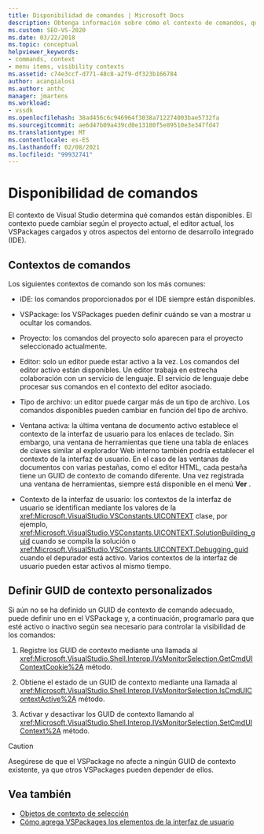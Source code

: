 ```yaml
---
title: Disponibilidad de comandos | Microsoft Docs
description: Obtenga información sobre cómo el contexto de comandos, que cambia según el proyecto actual, el editor actual y otros factores, determina qué comandos están disponibles en Visual Studio.
ms.custom: SEO-VS-2020
ms.date: 03/22/2018
ms.topic: conceptual
helpviewer_keywords:
- commands, context
- menu items, visibility contexts
ms.assetid: c74e3ccf-d771-48c8-a2f9-df323b166784
author: acangialosi
ms.author: anthc
manager: jmartens
ms.workload:
- vssdk
ms.openlocfilehash: 38ad456c6c946964f3038a712274003bae5732fa
ms.sourcegitcommit: ae6d47b09a439cd0e13180f5e89510e3e347fd47
ms.translationtype: MT
ms.contentlocale: es-ES
ms.lasthandoff: 02/08/2021
ms.locfileid: "99932741"
---
```

# <a name="command-availability"></a>Disponibilidad de comandos

El contexto de Visual Studio determina qué comandos están disponibles. El contexto puede cambiar según el proyecto actual, el editor actual, los VSPackages cargados y otros aspectos del entorno de desarrollo integrado (IDE).

## <a name="command-contexts"></a>Contextos de comandos

Los siguientes contextos de comando son los más comunes:

- IDE: los comandos proporcionados por el IDE siempre están disponibles.

- VSPackage: los VSPackages pueden definir cuándo se van a mostrar u ocultar los comandos.

- Proyecto: los comandos del proyecto solo aparecen para el proyecto seleccionado actualmente.

- Editor: solo un editor puede estar activo a la vez. Los comandos del editor activo están disponibles. Un editor trabaja en estrecha colaboración con un servicio de lenguaje. El servicio de lenguaje debe procesar sus comandos en el contexto del editor asociado.

- Tipo de archivo: un editor puede cargar más de un tipo de archivo. Los comandos disponibles pueden cambiar en función del tipo de archivo.

- Ventana activa: la última ventana de documento activo establece el contexto de la interfaz de usuario para los enlaces de teclado. Sin embargo, una ventana de herramientas que tiene una tabla de enlaces de claves similar al explorador Web interno también podría establecer el contexto de la interfaz de usuario. En el caso de las ventanas de documentos con varias pestañas, como el editor HTML, cada pestaña tiene un GUID de contexto de comando diferente. Una vez registrada una ventana de herramientas, siempre está disponible en el menú **Ver** .

- Contexto de la interfaz de usuario: los contextos de la interfaz de usuario se identifican mediante los valores de la <xref:Microsoft.VisualStudio.VSConstants.UICONTEXT> clase, por ejemplo, <xref:Microsoft.VisualStudio.VSConstants.UICONTEXT.SolutionBuilding_guid> cuando se compila la solución o <xref:Microsoft.VisualStudio.VSConstants.UICONTEXT.Debugging_guid> cuando el depurador está activo. Varios contextos de la interfaz de usuario pueden estar activos al mismo tiempo.

## <a name="define-custom-context-guids"></a>Definir GUID de contexto personalizados

Si aún no se ha definido un GUID de contexto de comando adecuado, puede definir uno en el VSPackage y, a continuación, programarlo para que esté activo o inactivo según sea necesario para controlar la visibilidad de los comandos:

1. Registre los GUID de contexto mediante una llamada al <xref:Microsoft.VisualStudio.Shell.Interop.IVsMonitorSelection.GetCmdUIContextCookie%2A> método.

2. Obtiene el estado de un GUID de contexto mediante una llamada al <xref:Microsoft.VisualStudio.Shell.Interop.IVsMonitorSelection.IsCmdUIContextActive%2A> método.

3. Activar y desactivar los GUID de contexto llamando al <xref:Microsoft.VisualStudio.Shell.Interop.IVsMonitorSelection.SetCmdUIContext%2A> método.

> [!CAUTION]
> Asegúrese de que el VSPackage no afecte a ningún GUID de contexto existente, ya que otros VSPackages pueden depender de ellos.

## <a name="see-also"></a>Vea también

- [Objetos de contexto de selección](../../extensibility/internals/selection-context-objects.md)
- [Cómo agrega VSPackages los elementos de la interfaz de usuario](../../extensibility/internals/how-vspackages-add-user-interface-elements.md)
